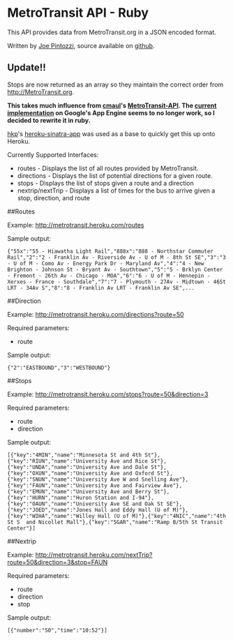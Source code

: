 # MetroTransit API - Ruby
This API provides data from MetroTransit.org in a JSON encoded format.

Written by [Joe Pintozzi](http://pintozzi.com), source available on [github](https://github.com/pyro2927/MetroTransit-API).

## Update!!
Stops are now returned as an array so they maintain the correct order from <http://MetroTransit.org>.

**This takes much influence from [cmaul](https://github.com/cmaul)'s [MetroTransit-API](https://github.com/cmaul/MetroTransit-API).  The [current implementation](http://metrotransitapi.appspot.com/) on Google's App Engine seems to no longer work, so I decided to rewrite it in ruby.**

[hkp](https://github.com/hkp)'s [heroku-sinatra-app](https://github.com/hkp/heroku-sinatra-app) was used as a base to quickly get this up onto Heroku.

Currently Supported Interfaces:

* routes - Displays the list of all routes provided by MetroTransit.
* directions - Displays the list of potential directions for a given route.
* stops - Displays the list of stops given a route and a direction
* nextrip/nextTrip - Displays a list of times for the bus to arrive given a stop, direction, and route

##Routes

Example: <http://metrotransit.heroku.com/routes>

Sample output:

	{"55x":"55 - Hiawatha Light Rail","888x":"888 - Northstar Commuter Rail","2":"2 - Franklin Av - Riverside Av - U of M - 8th St SE","3":"3 - U of M - Como Av - Energy Park Dr - Maryland Av","4":"4 - New Brighton - Johnson St - Bryant Av - Southtown","5":"5 - Brklyn Center - Fremont - 26th Av - Chicago - MOA","6":"6 - U of M - Hennepin - Xerxes - France - Southdale","7":"7 - Plymouth - 27Av - Midtown - 46St LRT - 34Av S","8":"8 - Franklin Av LRT - Franklin Av SE",...

##Direction

Example: <http://metrotransit.heroku.com/directions?route=50>

Required parameters:

* route

Sample output:

	{"2":"EASTBOUND","3":"WESTBOUND"}
    
##Stops

Example: <http://metrotransit.heroku.com/stops?route=50&direction=3>

Required parameters:

* route
* direction

Sample output:

	[{"key":"4MIN","name":"Minnesota St and 4th St"},{"key":"RIUN","name":"University Ave and Rice St"},{"key":"UNDA","name":"University Ave and Dale St"},{"key":"OXUN","name":"University Ave and Oxford St"},{"key":"SNUN","name":"University Ave W and Snelling Ave"},{"key":"FAUN","name":"University Ave and Fairview Ave"},{"key":"EMUN","name":"University Ave and Berry St"},{"key":"HURN","name":"Huron Station and I-94"},{"key":"OAUN","name":"University Ave SE and Oak St SE"},{"key":"JOED","name":"Jones Hall and Eddy Hall (U of M)"},{"key":"WIHA","name":"Willey Hall (U of M)"},{"key":"4NIC","name":"4th St S  and Nicollet Mall"},{"key":"5GAR","name":"Ramp B/5th St Transit Center"}]

##Nextrip

Example: <http://metrotransit.heroku.com/nextTrip?route=50&direction=3&stop=FAUN>

Required parameters:

* route
* direction
* stop

Sample output:

	[{"number":"50","time":"10:52"}]